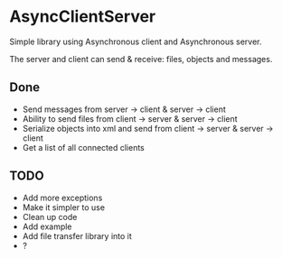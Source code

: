 # AsyncClientServer
Simple library using Asynchronous client and Asynchronous server.

The server and client can send & receive: files, objects and messages.

## Done
- Send messages from server -> client & server -> client
- Ability to send files from client -> server & server -> client
- Serialize objects into xml and send from client -> server & server -> client
- Get a list of all connected clients

## TODO
- Add more exceptions
- Make it simpler to use
- Clean up code
- Add example
- Add file transfer library into it
- ?

